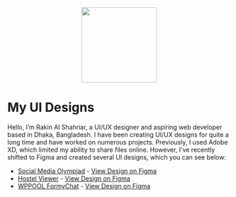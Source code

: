 <div align="center">
  <img src="https://i.giphy.com/media/v1.Y2lkPTc5MGI3NjExZjhvNjZ6MjgwMjV6YzV4OThyNmpkdThrY3Bqamt6djdwMGE5NGZvbSZlcD12MV9pbnRlcm5hbF9naWZfYnlfaWQmY3Q9Zw/5WJ6K7XnP2K2p3VWft/giphy.gif" width="170px" />
</div>

<h1>My UI Designs</h1>

<p>Hello, I’m Rakin Al Shahriar, a UI/UX designer and aspiring web developer based in Dhaka, Bangladesh. I have been creating UI/UX designs for quite a long time and have worked on numerous projects. Previously, I used Adobe XD, which limited my ability to share files online. However, I’ve recently shifted to Figma and created several UI designs, which you can see below:</p>

<ul>
  <li><u>Social Media Olympiad</u> - <a href="https://www.figma.com/design/3AdwiBei6enjZbl4u8T29i/SMO-WEBSITE-UI?node-id=0-1&t=EK0fBQuGVpkS0qm3-1" target="_blank">View Design on Figma</a></li>
  <li><u>Hostel Viewer</u> - <a href="https://www.figma.com/design/UFDCFyNrNDfVoKvEeyyGCX/Hostel-Booking-Website?node-id=0-1&t=7T4poZOa83kVmPQm3-1" target="_blank">View Design on Figma</a></li>
  <li><u>WPPOOL FormyChat</u> - <a href="https://www.figma.com/design/56WF7sGPEtUbTtyFQUbZhc/WPPOOL-FORMYCHAT?node-id=0-1&t=PWdCEFXEIetJj0iE-1" target="_blank">View Design on Figma</a></li>
</ul>
